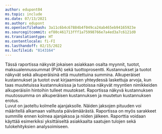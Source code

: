 ```yaml
---
author: edupont04
ms.topic: include
ms.date: 07/13/2021
ms.author: edupont
ms.openlocfilehash: 3a11c6b4c67884b4f049ca24ab465eb94165923e
ms.sourcegitcommit: ef80c461713fff1a75998766e7a4ed3a7c6121d0
ms.translationtype: HT
ms.contentlocale: fi-FI
ms.lasthandoff: 02/15/2022
ms.locfileid: "8143164"
---
```

Tässä raportissa näkyvät jokaisen asiakkaan osalta myynnit, tuotot, maksualennussummat (PVA) sekä tuottoprosentti. Kustannukset ja tuotot näkyvät sekä alkuperäisinä että muutettuina summina. Alkuperäiset kustannukset ja tuotot ovat kirjaamisen yhteydessä laskettuja arvoja, kun taas muutetuissa kustannuksissa ja tuotoissa näkyvät myyntien nimikkeiden alkuperäisiin hintoihin tulleet muutokset. Raportissa näkyvä kustannuksen muutossumma on alkuperäisen kustannuksen ja muutetun kustannuksen erotus.<br>Luvut on jaoteltu kolmelle ajanjaksolle. Näiden jaksojen pituuden voi määritellä alkamaan valitusta päivämäärästä. Raportissa on myös sarakkeet summille ennen kolmea ajanjaksoa ja niiden jälkeen. Raporttia voidaan käyttää esimerkiksi yksittäiseltä asiakkaalta saatujen tulojen sekä tulokehityksien analysoimiseen.  

